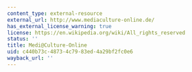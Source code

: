 ```yaml
---
content_type: external-resource
external_url: http://www.mediaculture-online.de/
has_external_license_warning: true
license: https://en.wikipedia.org/wiki/All_rights_reserved
status: ''
title: Medi@Culture-Online
uid: c440b73c-4873-4c79-83ed-4a29bf2fc0e6
wayback_url: ''
---
```

